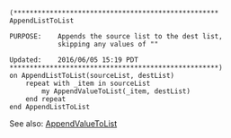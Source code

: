 
```applescript
(***************************************************
AppendListToList

PURPOSE:	Appends the source list to the dest list,
			skipping any values of ""

Updated:	2016/06/05 15:19 PDT
****************************************************)
on AppendListToList(sourceList, destList)
	repeat with _item in sourceList
		my AppendValueToList(_item, destList)
	end repeat
end AppendListToList
```

See also: [AppendValueToList](AS%2FAppendValueToList.md)